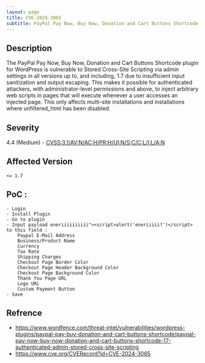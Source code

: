 ```yaml
---
layout: page
title: CVE-2024-3065
subtitle: PayPal Pay Now, Buy Now, Donation and Cart Buttons Shortcode <= 1.7 - Authenticated (Admin+) Stored Cross-Site Scripting
---
```

## Description
The PayPal Pay Now, Buy Now, Donation and Cart Buttons Shortcode plugin for WordPress is vulnerable to Stored Cross-Site Scripting via admin settings in all versions up to, and including, 1.7 due to insufficient input sanitization and output escaping. This makes it possible for authenticated attackers, with administrator-level permissions and above, to inject arbitrary web scripts in pages that will execute whenever a user accesses an injected page. This only affects multi-site installations and installations where unfiltered_html has been disabled.

## Severity
 4.4 (Medium) - [CVSS:3.1/AV:N/AC:H/PR:H/UI:N/S:C/C:L/I:L/A:N](https://www.first.org/cvss/calculator/3.1#CVSS:3.1/AV:N/AC:H/PR:H/UI:N/S:C/C:L/I:L/A:N)

## Affected Version
    <= 1.7

## PoC :
```
- Login
- Install Plugin
- Go to plugin 
- Input payload eneriiiiiiiiii"><script>alert('eneriiiii?')</script> to this field :
    Paypal E-Mail Address
    Business/Product Name
    Currency
    Tax Rate
    Shipping Charges
    Checkout Page Border Color
    Checkout Page Header Background Color
    Checkout Page Background Color
    Thank You Page URL
    Logo URL
    Custom Payment Button
- Save
```

## Refrence
- https://www.wordfence.com/threat-intel/vulnerabilities/wordpress-plugins/paypal-pay-buy-donation-and-cart-buttons-shortcode/paypal-pay-now-buy-now-donation-and-cart-buttons-shortcode-17-authenticated-admin-stored-cross-site-scripting
- https://www.cve.org/CVERecord?id=CVE-2024-3065




